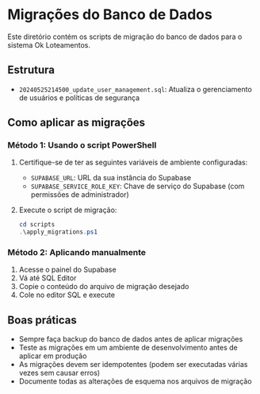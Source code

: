 # Migrações do Banco de Dados

Este diretório contém os scripts de migração do banco de dados para o sistema Ok Loteamentos.

## Estrutura

- `20240525214500_update_user_management.sql`: Atualiza o gerenciamento de usuários e políticas de segurança

## Como aplicar as migrações

### Método 1: Usando o script PowerShell

1. Certifique-se de ter as seguintes variáveis de ambiente configuradas:
   - `SUPABASE_URL`: URL da sua instância do Supabase
   - `SUPABASE_SERVICE_ROLE_KEY`: Chave de serviço do Supabase (com permissões de administrador)

2. Execute o script de migração:
   ```powershell
   cd scripts
   .\apply_migrations.ps1
   ```

### Método 2: Aplicando manualmente

1. Acesse o painel do Supabase
2. Vá até SQL Editor
3. Copie o conteúdo do arquivo de migração desejado
4. Cole no editor SQL e execute

## Boas práticas

- Sempre faça backup do banco de dados antes de aplicar migrações
- Teste as migrações em um ambiente de desenvolvimento antes de aplicar em produção
- As migrações devem ser idempotentes (podem ser executadas várias vezes sem causar erros)
- Documente todas as alterações de esquema nos arquivos de migração
